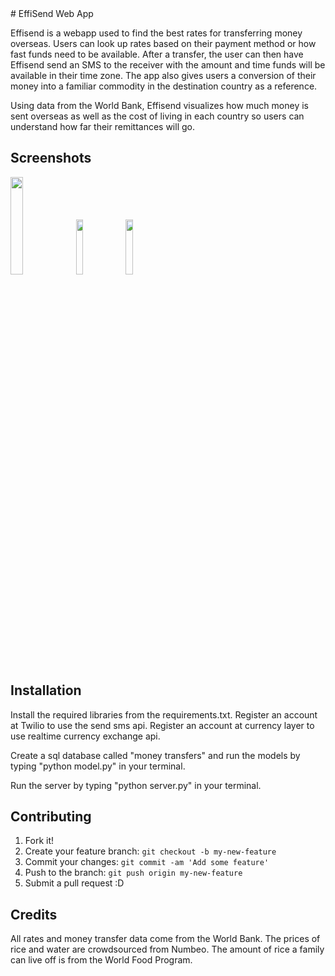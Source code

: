 <snippet>
  <content>
# EffiSend Web App


Effisend is a webapp used to find the best rates for transferring money overseas. Users can look up rates based on their payment method or how fast funds need to be available. After a transfer, the user can then have Effisend send an SMS to the receiver with the amount and time funds will be available in their time zone. The app also gives users a conversion of their money into a familiar commodity in the destination country as a reference.

Using data from the World Bank, Effisend visualizes how much money is sent overseas as well as the cost of living in each country so users can understand how far their remittances will go.

## Screenshots

<img src="https://cloud.githubusercontent.com/assets/14094159/13935038/80ef5474-ef72-11e5-963c-f486afc707e6.png" height="20%" width="20%"> 

<img src="https://cloud.githubusercontent.com/assets/14094159/13935037/80ebc71e-ef72-11e5-9944-148378ded835.png" height="15%" width="15%">

<img src="https://cloud.githubusercontent.com/assets/14094159/13935036/80e78ac8-ef72-11e5-96c9-69e6e61ff618.png" height="15%" width="15%">

## Installation

Install the required libraries from the requirements.txt. 
Register an account at Twilio to use the send sms api.
Register an account at currency layer to use realtime currency exchange api.

Create a sql database called "money transfers" and run the models by typing "python model.py" in your terminal.

Run the server by typing "python server.py" in your terminal.

## Contributing

1. Fork it!
2. Create your feature branch: `git checkout -b my-new-feature`
3. Commit your changes: `git commit -am 'Add some feature'`
4. Push to the branch: `git push origin my-new-feature`
5. Submit a pull request :D


## Credits

All rates and money transfer data come from the World Bank. The prices of rice and water are crowdsourced from Numbeo. The amount of rice a family can live off is from 
the World Food Program. 


</content>
</snippet>